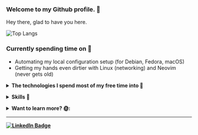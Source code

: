 ### Welcome to my Github profile. 👋

Hey there, glad to have you here.
    
![Top Langs](https://github-readme-stats.vercel.app/api/top-langs/?username=acikgozb&langs_count=10&theme=dark&layout=compact)

### Currently spending time on 🚀

  * Automating my local configuration setup (for Debian, Fedora, macOS)
  * Getting my hands even dirtier with Linux (networking) and Neovim (never gets old)
  
<p>
  <details>
    <summary>
      <strong>The technologies I spend most of my free time into 🤔
    </summary>
    <br>
      <img width="90" src="https://img.shields.io/badge/Linux-FCC624?style=for-the-badge&logo=linux&logoColor=black" alt="Linux" title="Linux"/>
      <img width="100" src="https://img.shields.io/badge/NeoVim-%2357A143.svg?&style=for-the-badge&logo=neovim&logoColor=white" alt="Neovim" title="Neovim"/>
      <img width="75" src="https://img.shields.io/badge/AWS-%23FF9900.svg?style=for-the-badge&logo=amazon-aws&logoColor=white" alt="AWS" title="AWS"/>
   </details>
</p>

<p> 
<details>
  <summary><strong> Skills  🙌 </strong></summary>

- <p>Primary OS</p>
      <img width="90" style="margin-top: 10px" src="https://img.shields.io/badge/Linux-FCC624?style=for-the-badge&logo=linux&logoColor=black" alt="Linux" title="Linux"/>

- <p>Primary Editor</p>
      <img width="100" src="https://img.shields.io/badge/NeoVim-%2357A143.svg?&style=for-the-badge&logo=neovim&logoColor=white" alt="Neovim" title="Neovim"/>

- <p>Languages (scripting, general purpose, etc.)</p>
      <img width="150" src="https://img.shields.io/badge/shell_script-%23121011.svg?style=for-the-badge&logo=gnu-bash&logoColor=white" alt="bash" title="bash"/>
      <img width="85" src="https://img.shields.io/badge/yaml-%23ffffff.svg?style=for-the-badge&logo=yaml&logoColor=151515" alt="yaml" title="yaml"/>
      <img width="67" src="https://img.shields.io/badge/go-%2300ADD8.svg?style=for-the-badge&logo=go&logoColor=white" alt="Go" title="Go"/>
      <img width="66" src="https://img.shields.io/badge/c%23-%23239120.svg?style=for-the-badge&logo=csharp&logoColor=white" alt="C#" title="C#"/>
      <img width="137" src="https://img.shields.io/badge/typescript-%23007ACC.svg?style=for-the-badge&logo=typescript&logoColor=white" alt="TypeScript" title="TypeScript"/>
- <p>Configuration Management & Testing</p>
    <img width="100" src="https://img.shields.io/badge/ansible-%231A1918.svg?style=for-the-badge&logo=ansible&logoColor=white" alt="Ansible" title="Ansible"/>
    <img width="100" src="https://img.shields.io/badge/vagrant-%231563FF.svg?style=for-the-badge&logo=vagrant&logoColor=white" alt="Vagrant" title="Vagrant"/>

- <p>Infrastructure as Code (IaC)</p>
    <img width="75" src="https://img.shields.io/badge/AWS-%23FF9900.svg?style=for-the-badge&logo=amazon-aws&logoColor=white" alt="AWS" title="AWS"/>
    
- <p>Containerization</p>
    <img width="98" src="https://img.shields.io/badge/docker-%230db7ed.svg?style=for-the-badge&logo=docker&logoColor=white" alt="Docker" title="Docker"/>

- <p>CI/CD</p>
      <img width="155" src="https://img.shields.io/badge/github%20actions-%232671E5.svg?style=for-the-badge&logo=githubactions&logoColor=white" alt="GithubActions" title="GithubActions"/>
      <img width="100" src="https://img.shields.io/badge/jenkins-%232C5263.svg?style=for-the-badge&logo=jenkins&logoColor=white" alt="Jenkins" title="Jenkins"/>

- <p>Cloud Providers</p>
    <img width="75" src="https://img.shields.io/badge/AWS-%23FF9900.svg?style=for-the-badge&logo=amazon-aws&logoColor=white" alt="AWS" title="AWS"/>
    
- <p>Version Control & Providers</p>
      <img width="70" src="https://img.shields.io/badge/git-%23F05033.svg?style=for-the-badge&logo=git&logoColor=white" alt="Git" title="Git"/>
      <img width="100" src="https://img.shields.io/badge/github-%23121011.svg?style=for-the-badge&logo=github&logoColor=white" alt="GitHub" title="GitHub"/>
      <img width="100" src="https://img.shields.io/badge/gitlab-%23181717.svg?style=for-the-badge&logo=gitlab&logoColor=white" alt="GitLab" title="GitLab"/>

- <p>Monitoring</p>
      <img width="105" src="https://img.shields.io/badge/grafana-%23F46800.svg?style=for-the-badge&logo=grafana&logoColor=white" alt="Grafana" title="Grafana"/>
      <img width="105" src="https://img.shields.io/badge/datadog-%23632CA6.svg?style=for-the-badge&logo=datadog&logoColor=white" alt="Datadog" title="Datadog"/>


- <p>Project Management</p>
      <img width="80" src="https://img.shields.io/badge/jira-%230A0FFF.svg?style=for-the-badge&logo=jira&logoColor=white" alt="Jira" title="Jira"/>
  

Since I primarily focus on Devops, I did not list my frontend & backend related skills here.

 </details>
</p>

<details>
  <summary>
  Want to learn more? 🌞:
  </summary>
  <br>
  First of all, if I could keep you reading until here, thanks for taking time to check through.
  
  ## How Do I Use My Github?
  The main repositories for "showcasing" are the ones I pin on my main profile page. These repositories are the ones I pay attention the most, and keep updated as regular as possible.

  To see what I've been up on infra related things, you can check those repositories.

  The rest is mostly POC type repositories, where I loosen up things a little bit and play around certain concepts.

</details>
<hr>
 <a href="https://linkedin.com/in/berk-açıkgöz-1a182a168">
    <img src="https://img.shields.io/badge/LinkedIn-blue?style=for-the-badge&logo=linkedin&logoColor=white" alt="LinkedIn Badge"/>
 </a>

